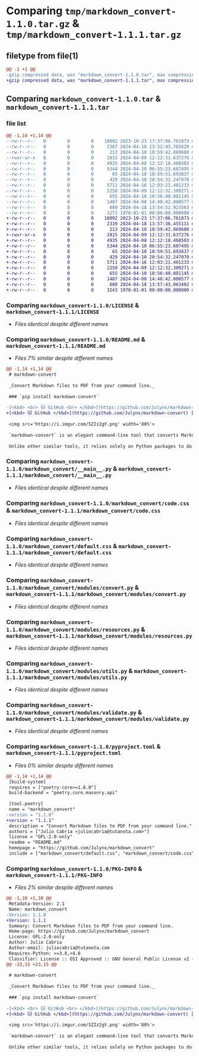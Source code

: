# Comparing `tmp/markdown_convert-1.1.0.tar.gz` & `tmp/markdown_convert-1.1.1.tar.gz`

## filetype from file(1)

```diff
@@ -1 +1 @@
-gzip compressed data, was "markdown_convert-1.1.0.tar", max compression
+gzip compressed data, was "markdown_convert-1.1.1.tar", max compression
```

## Comparing `markdown_convert-1.1.0.tar` & `markdown_convert-1.1.1.tar`

### file list

```diff
@@ -1,14 +1,14 @@
--rw-r--r--   0        0        0    18092 2023-10-23 17:37:06.761873 markdown_convert-1.1.0/LICENSE
--rw-r--r--   0        0        0     2367 2024-04-18 13:52:43.702629 markdown_convert-1.1.0/README.md
--rw-r--r--   0        0        0      213 2024-04-10 10:59:42.869680 markdown_convert-1.1.0/markdown_convert/__init__.py
--rwxr-xr-x   0        0        0     2815 2024-04-09 12:12:31.637276 markdown_convert-1.1.0/markdown_convert/__main__.py
--rw-r--r--   0        0        0     4935 2024-04-08 12:12:18.468503 markdown_convert-1.1.0/markdown_convert/code.css
--rw-r--r--   0        0        0     5344 2024-04-10 06:55:23.607495 markdown_convert-1.1.0/markdown_convert/default.css
--rw-r--r--   0        0        0       65 2024-04-10 10:59:51.693837 markdown_convert-1.1.0/markdown_convert/modules/__init__.py
--rw-r--r--   0        0        0      429 2024-04-10 20:54:32.247070 markdown_convert-1.1.0/markdown_convert/modules/constants.py
--rw-r--r--   0        0        0     5711 2024-04-16 12:03:21.481233 markdown_convert-1.1.0/markdown_convert/modules/convert.py
--rw-r--r--   0        0        0     2258 2024-04-09 12:12:32.309271 markdown_convert-1.1.0/markdown_convert/modules/resources.py
--rw-r--r--   0        0        0      655 2024-04-10 10:56:40.081145 markdown_convert-1.1.0/markdown_convert/modules/utils.py
--rw-r--r--   0        0        0     1487 2024-04-08 14:48:42.000577 markdown_convert-1.1.0/markdown_convert/modules/validate.py
--rw-r--r--   0        0        0      680 2024-04-18 13:54:52.923563 markdown_convert-1.1.0/pyproject.toml
--rw-r--r--   0        0        0     3271 1970-01-01 00:00:00.000000 markdown_convert-1.1.0/PKG-INFO
+-rw-r--r--   0        0        0    18092 2023-10-23 17:37:06.761873 markdown_convert-1.1.1/LICENSE
+-rw-r--r--   0        0        0     2339 2024-04-18 13:57:36.455111 markdown_convert-1.1.1/README.md
+-rw-r--r--   0        0        0      213 2024-04-10 10:59:42.869680 markdown_convert-1.1.1/markdown_convert/__init__.py
+-rwxr-xr-x   0        0        0     2815 2024-04-09 12:12:31.637276 markdown_convert-1.1.1/markdown_convert/__main__.py
+-rw-r--r--   0        0        0     4935 2024-04-08 12:12:18.468503 markdown_convert-1.1.1/markdown_convert/code.css
+-rw-r--r--   0        0        0     5344 2024-04-10 06:55:23.607495 markdown_convert-1.1.1/markdown_convert/default.css
+-rw-r--r--   0        0        0       65 2024-04-10 10:59:51.693837 markdown_convert-1.1.1/markdown_convert/modules/__init__.py
+-rw-r--r--   0        0        0      429 2024-04-10 20:54:32.247070 markdown_convert-1.1.1/markdown_convert/modules/constants.py
+-rw-r--r--   0        0        0     5711 2024-04-16 12:03:21.481233 markdown_convert-1.1.1/markdown_convert/modules/convert.py
+-rw-r--r--   0        0        0     2258 2024-04-09 12:12:32.309271 markdown_convert-1.1.1/markdown_convert/modules/resources.py
+-rw-r--r--   0        0        0      655 2024-04-10 10:56:40.081145 markdown_convert-1.1.1/markdown_convert/modules/utils.py
+-rw-r--r--   0        0        0     1487 2024-04-08 14:48:42.000577 markdown_convert-1.1.1/markdown_convert/modules/validate.py
+-rw-r--r--   0        0        0      680 2024-04-18 13:57:43.063402 markdown_convert-1.1.1/pyproject.toml
+-rw-r--r--   0        0        0     3243 1970-01-01 00:00:00.000000 markdown_convert-1.1.1/PKG-INFO
```

### Comparing `markdown_convert-1.1.0/LICENSE` & `markdown_convert-1.1.1/LICENSE`

 * *Files identical despite different names*

### Comparing `markdown_convert-1.1.0/README.md` & `markdown_convert-1.1.1/README.md`

 * *Files 7% similar despite different names*

```diff
@@ -1,14 +1,14 @@
 # markdown-convert
 
 _Convert Markdown files to PDF from your command line._
 
 ### `pip install markdown-convert`
 
-[<kbd> <br> 🐱 GitHub <br> </kbd>](https://github.com/Julynx/markdown-convert) [<kbd> <br> 📦 PyPi <br> </kbd>](https://pypi.org/project/markdown_convert) 
+[<kbd> 🐱 GitHub </kbd>](https://github.com/Julynx/markdown-convert) [<kbd> 📦 PyPi </kbd>](https://pypi.org/project/markdown_convert) 
 
 <img src='https://i.imgur.com/SZIz2gY.png' width='80%'>
 
 `markdown-convert` is an elegant command-line tool that converts Markdown files to PDF, powered by the amazing `markdown2` and `weasyprint` libraries.
 
 Unlike other similar tools, it relies solely on Python packages to do the job, eliminating the need for any external system-level dependencies when running on Linux.
```

### Comparing `markdown_convert-1.1.0/markdown_convert/__main__.py` & `markdown_convert-1.1.1/markdown_convert/__main__.py`

 * *Files identical despite different names*

### Comparing `markdown_convert-1.1.0/markdown_convert/code.css` & `markdown_convert-1.1.1/markdown_convert/code.css`

 * *Files identical despite different names*

### Comparing `markdown_convert-1.1.0/markdown_convert/default.css` & `markdown_convert-1.1.1/markdown_convert/default.css`

 * *Files identical despite different names*

### Comparing `markdown_convert-1.1.0/markdown_convert/modules/convert.py` & `markdown_convert-1.1.1/markdown_convert/modules/convert.py`

 * *Files identical despite different names*

### Comparing `markdown_convert-1.1.0/markdown_convert/modules/resources.py` & `markdown_convert-1.1.1/markdown_convert/modules/resources.py`

 * *Files identical despite different names*

### Comparing `markdown_convert-1.1.0/markdown_convert/modules/utils.py` & `markdown_convert-1.1.1/markdown_convert/modules/utils.py`

 * *Files identical despite different names*

### Comparing `markdown_convert-1.1.0/markdown_convert/modules/validate.py` & `markdown_convert-1.1.1/markdown_convert/modules/validate.py`

 * *Files identical despite different names*

### Comparing `markdown_convert-1.1.0/pyproject.toml` & `markdown_convert-1.1.1/pyproject.toml`

 * *Files 0% similar despite different names*

```diff
@@ -1,14 +1,14 @@
 [build-system]
 requires = ["poetry-core>=1.0.0"]
 build-backend = "poetry.core.masonry.api"
 
 [tool.poetry]
 name = "markdown_convert"
-version = "1.1.0"
+version = "1.1.1"
 description = "Convert Markdown files to PDF from your command line."
 authors = ["Julio Cabria <juliocabria@tutanota.com>"]
 license = "GPL-2.0-only"
 readme = "README.md"
 homepage = "https://github.com/Julynx/markdown_convert"
 include = ["markdown_convert/default.css", "markdown_convert/code.css"]
```

### Comparing `markdown_convert-1.1.0/PKG-INFO` & `markdown_convert-1.1.1/PKG-INFO`

 * *Files 2% similar despite different names*

```diff
@@ -1,10 +1,10 @@
 Metadata-Version: 2.1
 Name: markdown_convert
-Version: 1.1.0
+Version: 1.1.1
 Summary: Convert Markdown files to PDF from your command line.
 Home-page: https://github.com/Julynx/markdown_convert
 License: GPL-2.0-only
 Author: Julio Cabria
 Author-email: juliocabria@tutanota.com
 Requires-Python: >=3.8,<4.0
 Classifier: License :: OSI Approved :: GNU General Public License v2 (GPLv2)
@@ -23,15 +23,15 @@
 
 # markdown-convert
 
 _Convert Markdown files to PDF from your command line._
 
 ### `pip install markdown-convert`
 
-[<kbd> <br> 🐱 GitHub <br> </kbd>](https://github.com/Julynx/markdown-convert) [<kbd> <br> 📦 PyPi <br> </kbd>](https://pypi.org/project/markdown_convert) 
+[<kbd> 🐱 GitHub </kbd>](https://github.com/Julynx/markdown-convert) [<kbd> 📦 PyPi </kbd>](https://pypi.org/project/markdown_convert) 
 
 <img src='https://i.imgur.com/SZIz2gY.png' width='80%'>
 
 `markdown-convert` is an elegant command-line tool that converts Markdown files to PDF, powered by the amazing `markdown2` and `weasyprint` libraries.
 
 Unlike other similar tools, it relies solely on Python packages to do the job, eliminating the need for any external system-level dependencies when running on Linux.
```

